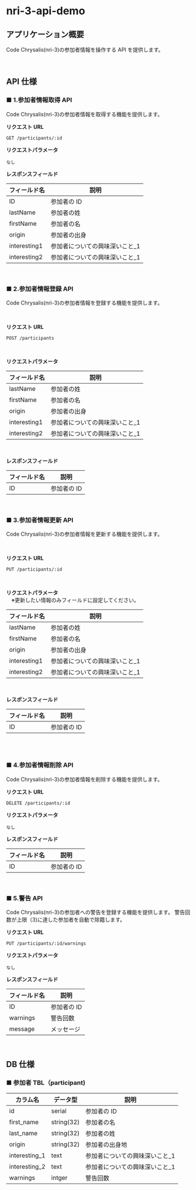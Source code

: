 # nri-3-api-demo

## アプリケーション概要

Code Chrysalis(nri-3)の参加者情報を操作する API を提供します。

<br>

## API 仕様

### ■ 1.参加者情報取得 API

Code Chrysalis(nri-3)の参加者情報を取得する機能を提供します。

**リクエスト URL**

```
GET /participants/:id
```

**リクエストパラメータ**

```
なし
```

**レスポンスフィールド**

| フィールド名 | 説明                            |
| ------------ | ------------------------------- |
| ID           | 参加者の ID                     |
| lastName     | 参加者の姓                      |
| firstName    | 参加者の名                      |
| origin       | 参加者の出身                    |
| interesting1 | 参加者についての興味深いこと\_1 |
| interesting2 | 参加者についての興味深いこと\_1 |

<br>

### ■ 2.参加者情報登録 API

Code Chrysalis(nri-3)の参加者情報を登録する機能を提供します。

<br>

**リクエスト URL**

```
POST /participants
```

<br>

**リクエストパラメータ**

| フィールド名 | 説明                            |
| ------------ | ------------------------------- |
| lastName     | 参加者の姓                      |
| firstName    | 参加者の名                      |
| origin       | 参加者の出身                    |
| interesting1 | 参加者についての興味深いこと\_1 |
| interesting2 | 参加者についての興味深いこと\_1 |

<br>

**レスポンスフィールド**

| フィールド名 | 説明        |
| ------------ | ----------- |
| ID           | 参加者の ID |

<br>

### ■ 3.参加者情報更新 API

Code Chrysalis(nri-3)の参加者情報を更新する機能を提供します。

<br>

**リクエスト URL**

```
PUT /participants/:id
```

<br>

**リクエストパラメータ**  
　※更新したい情報のみフィールドに設定してください。

| フィールド名 | 説明                            |
| ------------ | ------------------------------- |
| lastName     | 参加者の姓                      |
| firstName    | 参加者の名                      |
| origin       | 参加者の出身                    |
| interesting1 | 参加者についての興味深いこと\_1 |
| interesting2 | 参加者についての興味深いこと\_1 |

<br>

**レスポンスフィールド**

| フィールド名 | 説明        |
| ------------ | ----------- |
| ID           | 参加者の ID |

<br>

<br>

### ■ 4.参加者情報削除 API

Code Chrysalis(nri-3)の参加者情報を削除する機能を提供します。

**リクエスト URL**

```
DELETE /participants/:id
```

**リクエストパラメータ**

```
なし
```

**レスポンスフィールド**

| フィールド名 | 説明        |
| ------------ | ----------- |
| ID           | 参加者の ID |

<br>

### ■ 5.警告 API

Code Chrysalis(nri-3)の参加者への警告を登録する機能を提供します。
警告回数が上限（3)に達した参加者を自動で除籍します。

**リクエスト URL**

```
PUT /participants/:id/warnings
```

**リクエストパラメータ**

```
なし
```

**レスポンスフィールド**

| フィールド名 | 説明        |
| ------------ | ----------- |
| ID           | 参加者の ID |
| warnings     | 警告回数    |
| message      | メッセージ  |

<br>

## DB 仕様

### ■ 参加者 TBL（participant)

| カラム名      | データ型   | 説明                            |
| ------------- | ---------- | ------------------------------- |
| id            | serial     | 参加者の ID                     |
| first_name    | string(32) | 参加者の名                      |
| last_name     | string(32) | 参加者の姓                      |
| origin        | string(32) | 参加者の出身地                  |
| interesting_1 | text       | 参加者についての興味深いこと\_1 |
| interesting_2 | text       | 参加者についての興味深いこと\_1 |
| warnings      | intger     | 警告回数                        |
